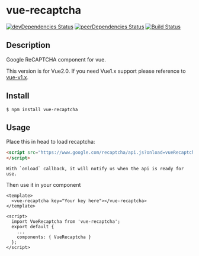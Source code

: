 vue-recaptcha
=============
[![devDependencies Status](https://david-dm.org/DanSnow/vue-recaptcha/dev-status.svg)](https://david-dm.org/DanSnow/vue-recaptcha?type=dev)
[![peerDependencies Status](https://david-dm.org/DanSnow/vue-recaptcha/peer-status.svg)](https://david-dm.org/DanSnow/vue-recaptcha?type=peer)
[![Build Status](https://travis-ci.org/DanSnow/vue-recaptcha.svg?branch=master)](https://travis-ci.org/DanSnow/vue-recaptcha)

## Description ##
Google ReCAPTCHA component for vue.

This version is for Vue2.0. If you need Vue1.x support please reference to [vue-v1.x][vue-v1.x].

[vue-v1.x]: https://github.com/DanSnow/vue-recaptcha/tree/vue-v1.x

## Install ##

```shell
$ npm install vue-recaptcha
```

## Usage ##

Place this in head to load recaptcha:
```html
<script src="https://www.google.com/recaptcha/api.js?onload=vueRecaptchaApiLoaded&render=explicit" async defer>
</script>
```
```
With `onload` callback, it will notify us when the api is ready for use.
```

Then use it in your component
```vue
<template>
  <vue-recaptcha key="Your key here"></vue-recaptcha>
</template>

<script>
  import VueRecaptcha from 'vue-recaptcha';
  export default {
    ...
    components: { VueRecaptcha }
  };
</script>
```
